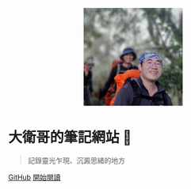 <p align="center">
  <img src="images/cover-image.jpg" width="200" alt="封面圖片" />
</p>

# 大衛哥的筆記網站 🧠

> 記錄靈光乍現、沉澱思緒的地方

[GitHub](https://github.com/davidhtchen/dchen-knowledge)
[開始閱讀](README.md)